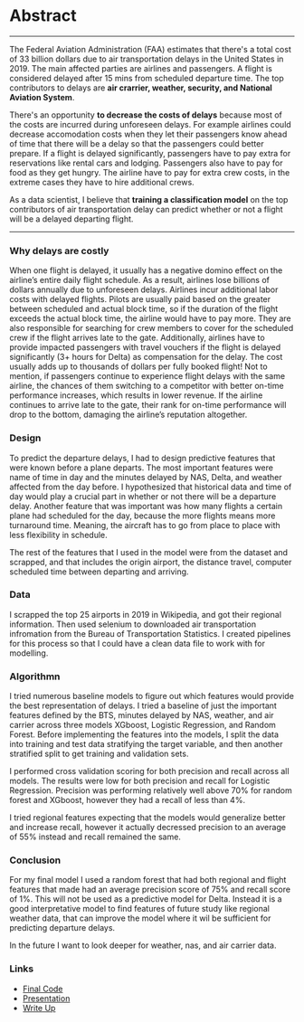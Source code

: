 # Abstract

------------

The Federal Aviation Administration (FAA) estimates that there's a total cost of 33 billion dollars due to air transportation delays in the United States in 2019. The main affected parties are airlines and passengers. A flight is considered delayed after 15 mins from scheduled departure time. The top contributors to delays are **air crarrier, weather, security, and National Aviation System**. 

There's an opportunity **to decrease the costs of delays** because most of the costs are incurred during unforeseen delays. For example airlines could decrease accomodation costs when they let their passengers know ahead of time that there will be a delay so that the passengers could better prepare. If a flight is delayed significantly, passengers have to pay extra for reservations like rental cars and lodging. Passengers also have to pay for food as they get hungry. The airline have to pay for extra crew costs, in the extreme cases they have to hire additional crews. 

As a data scientist, I believe that **training a classification model**  on the top contributors of air transportation delay can predict whether or not a flight will be a delayed departing flight.


------------

### Why delays are costly

When one flight is delayed, it usually has a negative domino effect on the airline’s entire daily flight schedule. As a result, airlines lose billions of dollars annually due to unforeseen delays. 
Airlines incur additional labor costs with delayed flights. Pilots are usually paid based on the greater between scheduled and actual block time, so if the duration of the flight exceeds the actual block time, the airline would have to pay more. They are also responsible for searching for crew members to cover for the scheduled crew if the flight arrives late to the gate.
Additionally, airlines have to provide impacted passengers with travel vouchers if the flight is delayed significantly (3+ hours for Delta) as compensation for the delay. The cost usually adds up to thousands of dollars per fully booked flight! Not to mention, if passengers continue to experience flight delays with the same airline, the chances of them switching to a competitor with better on-time performance increases, which results in lower revenue. 
If the airline continues to arrive late to the gate, their rank for on-time performance will drop to the bottom, damaging the airline’s reputation altogether. 

### Design

To predict the departure delays, I had to design predictive features that were known before a plane departs. The most important features were name of time in day and the minutes delayed by NAS, Delta, and weather affected from the day before. I hypothesized that historical data and time of day would play a crucial part in whether or not there will be a departure delay. Another feature that was important was how many flights a certain plane had scheduled for the day, because the more flights means more turnaround time. Meaning, the aircraft has to go from place to place with less flexibility in schedule.

The rest of the features that I used in the model were from the dataset and scrapped, and that includes the origin airport, the distance travel, computer scheduled time between departing and arriving.

### Data

I scrapped the top 25 airports in 2019 in Wikipedia, and got their regional information. Then used selenium to downloaded air transportation infromation from the Bureau of Transportation Statistics. I created pipelines for this process so that I could have a clean data file to work with for modelling. 

### Algorithmn 

I tried numerous baseline models to figure out which features would provide the best representation of delays. I tried a baseline of just the important features defined by the BTS, minutes delayed by NAS, weather, and air carrier across three models XGboost, Logistic Regression, and Random Forest. Before implementing the features into the models, I split the data into training and test data stratifying the target variable, and then another stratified split to get training and validation sets. 

I performed cross validation scoring for both precision and recall across all models. The results were low for both precision and recall for Logistic Regression. Precision was performing relatively well above 70% for random forest and XGboost, however they had a recall of less than 4%. 

I tried regional features expecting that the models would generalize better and increase recall, however it actually decressed precision to an average of 55% instead and recall remained the same. 

### Conclusion

For my final model I used a random forest that had both regional and flight features that made had an average precision score of 75% and recall score of 1%. This will not be used as a predictive model for Delta. Instead it is a good interpretative model to find features of future study like regional weather data, that can improve the model where it wil be sufficient for predicting departure delays.

In the future I want to look deeper for weather, nas, and air carrier data.

### Links

- [Final Code](https://github.com/Dong-Zhen/PredictingFlightDelays/tree/master/Code)
- [Presentation](https://github.com/Dong-Zhen/PredictingFlightDelays/blob/master/Flight%20Delays.pdf)
- [Write Up](https://github.com/Dong-Zhen/PredictingFlightDelays/blob/master/Final%20Write%20Up.md)



